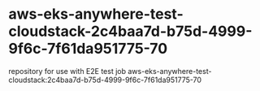 # aws-eks-anywhere-test-cloudstack-2c4baa7d-b75d-4999-9f6c-7f61da951775-70
repository for use with E2E test job aws-eks-anywhere-test-cloudstack:2c4baa7d-b75d-4999-9f6c-7f61da951775-70

